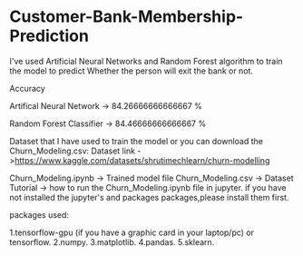 # Customer-Bank-Membership-Prediction

I've used Artificial Neural Networks and Random Forest algorithm to train the model to predict Whether the person will exit the bank or not.

Accuracy


Artifical Neural Network -> 84.26666666666667 %


Random Forest Classifier -> 84.46666666666667 %
 

Dataset that I have used to train the model or you can download the Churn_Modeling.csv:
Dataset link ->https://www.kaggle.com/datasets/shrutimechlearn/churn-modelling

Churn_Modeling.ipynb -> Trained model file
Churn_Modeling.csv   -> Dataset
Tutorial -> how to run the  Churn_Modeling.ipynb file in jupyter.
if you have not installed the jupyter's and packages packages,please install them first.

packages used:

1.tensorflow-gpu (if you have a graphic card in your laptop/pc) or tensorflow.
2.numpy.
3.matplotlib.
4.pandas.
5.sklearn.

